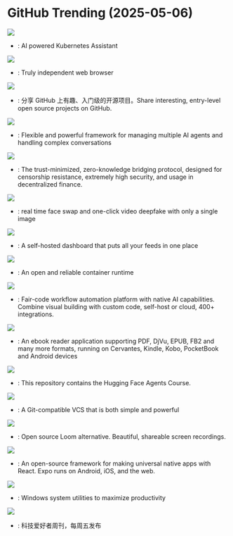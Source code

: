# GitHub Trending (2025-05-06)

![](https://img.shields.io/badge/Go-New%20486-green?style=flat-square&logo=appveyor)
- [](https://github.comundefined): AI powered Kubernetes Assistant

![](https://img.shields.io/badge/C%2B%2B-New%20516-green?style=flat-square&logo=appveyor)
- [](https://github.comundefined): Truly independent web browser

![](https://img.shields.io/badge/Python-New%20799-green?style=flat-square&logo=appveyor)
- [](https://github.comundefined): 分享 GitHub 上有趣、入门级的开源项目。Share interesting, entry-level open source projects on GitHub.

![](https://img.shields.io/badge/Python-New%2085-green?style=flat-square&logo=appveyor)
- [](https://github.comundefined): Flexible and powerful framework for managing multiple AI agents and handling complex conversations

![](https://img.shields.io/badge/Rust-New%20583-green?style=flat-square&logo=appveyor)
- [](https://github.comundefined): The trust-minimized, zero-knowledge bridging protocol, designed for censorship resistance, extremely high security, and usage in decentralized finance.

![](https://img.shields.io/badge/Python-New%201-green?style=flat-square&logo=appveyor)
- [](https://github.comundefined): real time face swap and one-click video deepfake with only a single image

![](https://img.shields.io/badge/Go-New%20219-green?style=flat-square&logo=appveyor)
- [](https://github.comundefined): A self-hosted dashboard that puts all your feeds in one place

![](https://img.shields.io/badge/Go-New%207-green?style=flat-square&logo=appveyor)
- [](https://github.comundefined): An open and reliable container runtime

![](https://img.shields.io/badge/TypeScript-New%20333-green?style=flat-square&logo=appveyor)
- [](https://github.comundefined): Fair-code workflow automation platform with native AI capabilities. Combine visual building with custom code, self-host or cloud, 400+ integrations.

![](https://img.shields.io/badge/Lua-New%20192-green?style=flat-square&logo=appveyor)
- [](https://github.comundefined): An ebook reader application supporting PDF, DjVu, EPUB, FB2 and many more formats, running on Cervantes, Kindle, Kobo, PocketBook and Android devices

![](https://img.shields.io/badge/Jupyter%20Notebook-New%20149-green?style=flat-square&logo=appveyor)
- [](https://github.comundefined): This repository contains the Hugging Face Agents Course.

![](https://img.shields.io/badge/Rust-New%20194-green?style=flat-square&logo=appveyor)
- [](https://github.comundefined): A Git-compatible VCS that is both simple and powerful

![](https://img.shields.io/badge/TypeScript-New%20500-green?style=flat-square&logo=appveyor)
- [](https://github.comundefined): Open source Loom alternative. Beautiful, shareable screen recordings.

![](https://img.shields.io/badge/TypeScript-New%2087-green?style=flat-square&logo=appveyor)
- [](https://github.comundefined): An open-source framework for making universal native apps with React. Expo runs on Android, iOS, and the web.

![](https://img.shields.io/badge/C%23-New%2039-green?style=flat-square&logo=appveyor)
- [](https://github.comundefined): Windows system utilities to maximize productivity

![](https://img.shields.io/badge/none-New%201-green?style=flat-square&logo=appveyor)
- [](https://github.comundefined): 科技爱好者周刊，每周五发布

